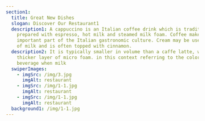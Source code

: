```yaml
---
section1:
  title: Great New Dishes
  slogan: Discover Our Restaurant1
  description1: A cappuccino is an Italian coffee drink which is traditionally
    prepared with espresso, hot milk and steamed milk foam. Coffee makes up a very
    important part of the Italian gastronomic culture. Cream may be used instead
    of milk and is often topped with cinnamon.
  description2: It is typically smaller in volume than a caffe latte, with a
    thicker layer of micro foam. in this context referring to the color of the
    beverage when milk
  swiperImages:
    - imgSrc: /img/3.jpg
      imgAlt: restaurant
    - imgSrc: /img/1-1.jpg
      imgAlt: restaurant
    - imgSrc: /img/1-1.jpg
      imgAlt: restaurant
  background1: /img/1-1.jpg
---
```

